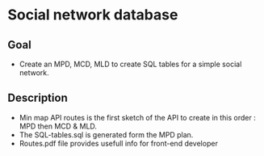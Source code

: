 # Social network database

## Goal

- Create an MPD, MCD, MLD to create SQL tables for a simple social network.

## Description

- Min map API routes is the first sketch of the API to create in this order : MPD then MCD & MLD.
- The SQL-tables.sql is generated form the MPD plan.
- Routes.pdf file provides usefull info for front-end developer
